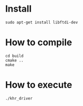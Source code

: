 # Install
```
sudo apt-get install libftdi-dev
```

# How to compile
```
cd build
cmake ..
make
```

# How to execute
```
./khr_driver
```